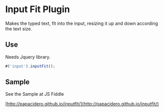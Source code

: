 # Input Fit Plugin

Makes the typed text, fit into the input, resizing it up and down according the text size.

## Use

Needs Jquery library.

```javascript
#('input').inputFit();
```


## Sample

See the Sample at JS Fiddle

[http://papacidero.github.io/inputfit/](http://papacidero.github.io/inputfit/)
